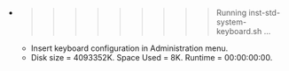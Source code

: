 * >>>>>>>>> Running inst-std-system-keyboard.sh ...
  * Insert keyboard configuration in Administration menu.
  * Disk size = 4093352K. Space Used = 8K. Runtime = 00:00:00:00.
